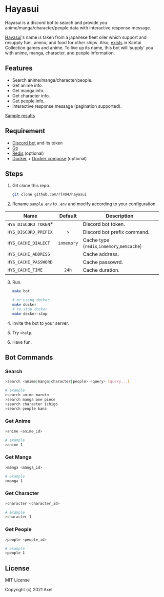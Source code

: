 # Hayasui

Hayasui is a discord bot to search and provide you anime/manga/character/people data with interactive response message.

[Hayasui](https://en.wikipedia.org/wiki/Japanese_fleet_oiler_Hayasui)'s name is taken from a japanese fleet oiler which support and resupply fuel, ammo, and food for other ships. Also, [exists](https://kancolle.fandom.com/wiki/Hayasui) in Kantai Collection games and anime. To live up its name, this bot will 'supply' you with anime, manga, character, and people information.

## Features

- Search anime/manga/character/people.
- Get anime info.
- Get manga info.
- Get character info.
- Get people info.
- Interactive response message (pagination supported).

[Sample results](https://github.com/rl404/hayasui/blob/master/sample.md)

## Requirement

- [Discord bot](https://discordpy.readthedocs.io/en/latest/discord.html) and its token
- [Go](https://golang.org/)
- [Redis](https://redis.io/) (optional)
- [Docker](https://docker.com) + [Docker compose](https://docs.docker.com/compose/) (optional)

## Steps

1. Git clone this repo.
   ```bash
   git clone github.com/rl404/hayasui
   ```
2. Rename `sample.env` to `.env` and modify according to your configuration.

| Name                  |  Default   | Description                                |
| --------------------- | :--------: | ------------------------------------------ |
| `HYS_DISCORD_TOKEN`\* |            | Discord bot token.                         |
| `HYS_DISCORD_PREFIX`  |    `>`     | Discord bot prefix command.                |
| `HYS_CACHE_DIALECT`   | `inmemory` | Cache type (`redis`,`inmemory`,`memcache`) |
| `HYS_CACHE_ADDRESS`   |            | Cache address.                             |
| `HYS_CACHE_PASSWORD`  |            | Cache passowrd.                            |
| `HYS_CACHE_TIME`      |   `24h`    | Cache duration.                            |

3. Run.

   ```bash
   make bot

   # or using docker
   make docker
   # to stop docker
   make docker-stop
   ```

4. Invite the bot to your server.
5. Try `>help`.
6. Have fun.

## Bot Commands

### Search

```bash
>search <anime|manga|character|people> <query> [query...]

# example
>search anime naruto
>search manga one piece
>search character ichigo
>search people kana
```

### Get Anime

```bash
>anime <anime_id>

# example
>anime 1
```

### Get Manga

```bash
>manga <manga_id>

# example
>manga 1
```

### Get Character

```bash
>character <character_id>

# example
>character 1
```

### Get People

```bash
>people <people_id>

# example
>people 1
```

## License

MIT License

Copyright (c) 2021 Axel
